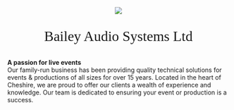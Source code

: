 <p align="center">
  <img src="https://www.baileyaudio.co.uk/assets/img/logo.png"/>
</p>
<p style="font-family: Economica !important; font-size: 32px;" align="center">
  Bailey Audio Systems Ltd
</p>

**A passion for live events** \
Our family-run business has been providing quality technical solutions for events & productions of all sizes for over 15 years. Located in the heart of Cheshire, we are proud to offer our clients a wealth of experience and knowledge. Our team is dedicated to ensuring your event or production is a success. 
